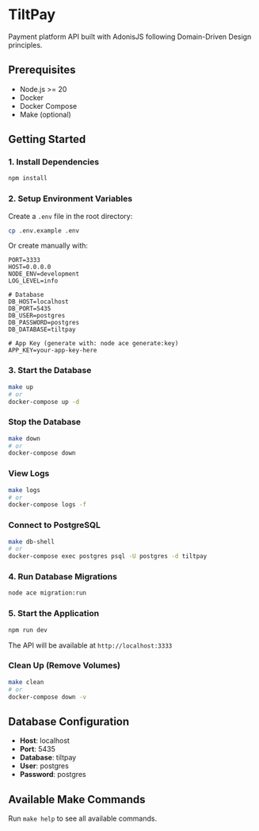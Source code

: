 # TiltPay

Payment platform API built with AdonisJS following Domain-Driven Design principles.

## Prerequisites

- Node.js >= 20
- Docker
- Docker Compose
- Make (optional)

## Getting Started

### 1. Install Dependencies

```bash
npm install
```

### 2. Setup Environment Variables

Create a `.env` file in the root directory:

```bash
cp .env.example .env
```

Or create manually with:

```env
PORT=3333
HOST=0.0.0.0
NODE_ENV=development
LOG_LEVEL=info

# Database
DB_HOST=localhost
DB_PORT=5435
DB_USER=postgres
DB_PASSWORD=postgres
DB_DATABASE=tiltpay

# App Key (generate with: node ace generate:key)
APP_KEY=your-app-key-here
```

### 3. Start the Database

```bash
make up
# or
docker-compose up -d
```

### Stop the Database

```bash
make down
# or
docker-compose down
```

### View Logs

```bash
make logs
# or
docker-compose logs -f
```

### Connect to PostgreSQL

```bash
make db-shell
# or
docker-compose exec postgres psql -U postgres -d tiltpay
```

### 4. Run Database Migrations

```bash
node ace migration:run
```

### 5. Start the Application

```bash
npm run dev
```

The API will be available at `http://localhost:3333`

### Clean Up (Remove Volumes)

```bash
make clean
# or
docker-compose down -v
```

## Database Configuration

- **Host**: localhost
- **Port**: 5435
- **Database**: tiltpay
- **User**: postgres
- **Password**: postgres

## Available Make Commands

Run `make help` to see all available commands.
